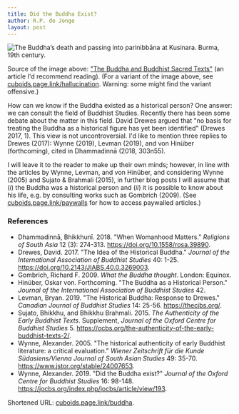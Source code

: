 ```yaml
---
title: Did the Buddha Exist?
author: R.P. de Jonge
layout: post
---
```


<span class="image left"><img src="{{ 'assets/images/death-of-buddha.jpg' | relative_url }}" alt="The Buddha’s death and passing into parinibbāna at Kusinara. Burma, 19th century." /></span>

<p>Source of the image above: <a href="https://www.bl.uk/sacred-texts/articles/the-buddha-and-buddhist-sacred-texts">"The Buddha and Buddhist Sacred Texts"</a> (an article I'd recommend reading). (For a variant of the image above, see <a href="https://cuboids.page.link/hallucination">cuboids.page.link/hallucination</a>. Warning: some might find the variant offensive.) </p>

<p>How can we know if the Buddha existed as a historical person? One answer: we can consult the field of Buddhist Studies.
Recently there has been some debate about the matter in this field. David Drewes argued that "no basis for treating the Buddha as a historical figure has yet been identified" (Drewes 2017, 1). This view is not uncontroversial. I'd like to mention three replies to Drewes (2017): Wynne (2019), Levman (2019), and von Hinüber (forthcoming), cited in Dhammadinnā (2018, 303n55).</p>

<p>I will leave it to the reader to make up their own minds; however, in line with the articles by Wynne, Levman, and von Hinüber, and considering Wynne (2005) and Sujato & Brahmali (2015), in further blog posts I will assume that (<i>i</i>) the Buddha was a historical person and (<i>ii</i>) it is possible to know about his life, e.g. by consulting works such as Gombrich (2009). (See <a href="https://cuboids.page.link/paywalls">cuboids.page.link/paywalls</a> for how to access paywalled articles.) 

<h3>References</h3>
<p>
<ul>
<li>Dhammadinnā, Bhikkhunī. 2018. "When Womanhood Matters." <i>Religions of South Asia</i> 12 (3): 274-313. <a href="https://doi.org/10.1558/rosa.39890">https://doi.org/10.1558/rosa.39890</a>.</li>
<li>Drewes, David. 2017. "The Idea of the Historical Buddha." <i>Journal of the International Association of Buddhist Studies</i> 40: 1-25. <a href="https://doi.org/10.2143/JIABS.40.0.3269003">https://doi.org/10.2143/JIABS.40.0.3269003</a>. </li>
<li>Gombrich, Richard F. 2009. <i>What the Buddha thought</i>. London: Equinox.</li>
<li>Hinüber, Oskar von. Forthcoming. "The Buddha as a Historical Person." <i>Journal of the International Association of Buddhist Studies</i> 42.</li>
<li>Levman, Bryan. 2019. "The Historical Buddha: Response to Drewes." <i>Canadian Journal of Buddhist Studies</i> 14: 25-56.  <a href="https://thecjbs.org/">https://thecjbs.org/</a>.</li>
<li> Sujato, Bhikkhu, and Bhikkhu Brahmali. 2015. <i>The Authenticity of the Early Buddhist Texts</i>. Supplement, <i>Journal of the Oxford Centre for Buddhist Studies</i> 5. <a href="https://ocbs.org/the-authenticity-of-the-early-buddhist-texts-2/">https://ocbs.org/the-authenticity-of-the-early-buddhist-texts-2/</a>. </li>
<li>Wynne, Alexander. 2005. "The historical authenticity of early Buddhist literature: a critical evaluation." <i>Wiener Zeitschrift für die Kunde Südasiens/Vienna Journal of South Asian Studies</i> 49: 35-70. <a href="https://www.jstor.org/stable/24007653">https://www.jstor.org/stable/24007653</a>.</li>
<li>Wynne, Alexander. 2019. "Did the Buddha exist?" <i>Journal of the Oxford Centre for Buddhist Studies</i> 16: 98-148. <a href="http://jocbs.org/index.php/jocbs/article/view/193">https://jocbs.org/index.php/jocbs/article/view/193</a>.</li></ul></p>

<p>Shortened URL: <a href="https://cuboids.page.link/buddha">cuboids.page.link/buddha</a>.</p>

